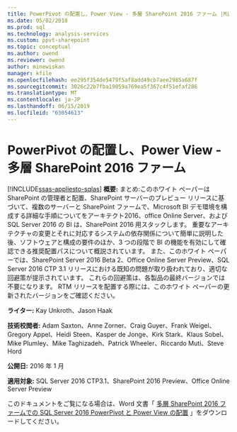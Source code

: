 ```yaml
---
title: PowerPivot の配置し、Power View - 多層 SharePoint 2016 ファーム |Microsoft Docs
ms.date: 05/02/2018
ms.prod: sql
ms.technology: analysis-services
ms.custom: ppvt-sharepoint
ms.topic: conceptual
ms.author: owend
ms.reviewer: owend
author: minewiskan
manager: kfile
ms.openlocfilehash: ee295f354de5479f5af8add49cb7aee2985a687f
ms.sourcegitcommit: 3026c22b7fba19059a769ea5f367c4f51efaf286
ms.translationtype: MT
ms.contentlocale: ja-JP
ms.lasthandoff: 06/15/2019
ms.locfileid: "63054613"
---
```

# <a name="deploy-powerpivot-and-power-view---multi-tier-sharepoint-2016-farm"></a>PowerPivot の配置し、Power View - 多層 SharePoint 2016 ファーム
[!INCLUDE[ssas-appliesto-sqlas](../../../includes/ssas-appliesto-sqlas.md)]
  **概要:** まとめ:このホワイト ペーパーは SharePoint の管理者と配置、SharePoint サーバーのプレビュー リリースに基づいて、複数のサーバーと SharePoint ファームで、Microsoft BI デモ環境を構成する詳細な手順についてをアーキテクト2016、office Online Server、および SQL Server 2016 の BI は、SharePoint 2016 用スタックします。 重要なアーキテクチャの変更とそれに対応するシステムの依存関係について簡単に説明した後、ソフトウェアと構成の要件のほか、3 つの段階で BI の機能を有効にして確認できる推奨配置パスについて概説されています。 また、このホワイト ペーパーでは、SharePoint Server 2016 Beta 2、Office Online Server Preview、SQL Server 2016 CTP 3.1 リリースにおける既知の問題が取り扱われており、適切な回避策が提示されています。 これらの回避策は、各製品の最終バージョンでは不要になります。 RTM リリースを配置する際には、このホワイト ペーパーの更新されたバージョンをご確認ください。  
  
 **ライター:** Kay Unkroth、Jason Haak  
  
 **技術校閲者:** Adam Saxton、Anne Zorner、Craig Guyer、Frank Weigel、Gregory Appel、Heidi Steen、Kasper de Jonge、Kirk Stark、Klaus Sobel、Mike Plumley、Mike Taghizadeh、Patrick Wheeler、Riccardo Muti、Steve Hord  
  
 **公開日:** 2016 年 1 月  
  
 **適用対象:** SQL Server 2016 CTP3.1、SharePoint 2016 Preview、Office Online Server Preview  
  
 このドキュメントをご覧になる場合は、Word 文書「 [多層 SharePoint 2016 ファームでの SQL Server 2016 PowerPivot と Power View の配置](http://download.microsoft.com/download/D/2/0/D20E1C5F-72EA-4505-9F26-FEF9550EFD44/Deploying%20SQL%20Server%202016%20PowerPivot%20and%20Power%20View%20in%20a%20Multi-Tier%20SharePoint%202016%20Farm.docx) 」をダウンロードしてください。  
  
  
